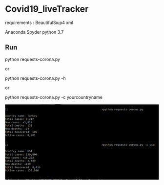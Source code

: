 # Covid19_liveTracker
requirements : 
BeautifulSıup4
xml

Anaconda Spyder python 3.7
## Run
python requests-corona.py

or

python requests-corona.py -h

or

python requests-corona.py -c yourcountryname


![Screenpins](https://github.com/blalyasar/Covid19_liveTracker/blob/master/argparse-c.png?raw=true)


